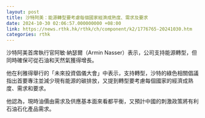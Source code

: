 ```yaml
---
layout: post
title: 沙特阿美：能源轉型要考慮每個國家經濟成熟度、需求及要求
date: 2024-10-30 02:06:57.000000000 +08:00
link: https://news.rthk.hk/rthk/ch/component/k2/1776765-20241030.htm
categories: rthk
---
```


沙特阿美首席執行官阿敏·納瑟爾（Armin Nasser）表示，公司支持能源轉型，但同時確保可從石油和天然氣獲得增長。

他在利雅得舉行的「未來投資倡儀大會」中表示，支持轉型，沙特的綠色相關倡議指出首要專注並減少現有能源的碳排放，又提到轉型要考慮每個國家的經濟成熟度、需求和要求。

他認為，現時油價由需求及供應基本面來看都平衡，又預計中國的刺激政策將有利石油石化產品需求。
